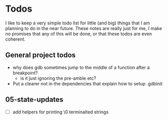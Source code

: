 # Todos
I like to keep a very simple todo list for little (and big) things that I am planning to do in the near future.
These notes are really just for me, I make no promises that any of this will be done, or that these todos are even coherent.

## General project todos
- why does gdb sometimes jump to the middle of a function after a breakpoint?
  - is it just ignoring the pre-amble etc?
- Put a clearer not in the dependencies that explain how to setup .gdbinit

## 05-state-updates
- [ ] add helpers for printing \0 terminalted strings